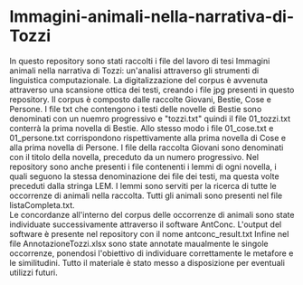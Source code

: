 # Immagini-animali-nella-narrativa-di-Tozzi
In questo repository sono stati raccolti i file del lavoro di tesi Immagini animali nella narrativa di Tozzi: un'analisi attraverso gli strumenti di linguistica computazionale.
La digitalizzazione del corpus è avvenuta attraverso una scansione ottica dei testi, creando i file jpg presenti in questo repository.
Il corpus è composto dalle raccolte Giovani, Bestie, Cose e Persone. I file txt che contengono i testi delle novelle di Bestie sono denominati con un nuemro progressivo e "tozzi.txt" quindi il file 01_tozzi.txt conterrà la prima novella di Bestie.
Allo stesso modo i file 01_cose.txt e 01_persone.txt corrispondono rispettivamente alla prima novella di Cose e alla prima novella di Persone.
I file della raccolta Giovani sono denominati con il titolo della novella, preceduto da un numero progressivo.
Nel repository sono anche presenti i file contenenti i lemmi di ogni novella, i quali seguono la stessa denominazione dei file dei testi, ma questa volte preceduti dalla stringa LEM.
I lemmi sono serviti per la ricerca di tutte le occorrenze di animali nella raccolta. Tutti gli animali sono presenti nel file listaCompleta.txt.  
Le concordanze all'interno del corpus delle occorrenze di animali sono state individuate successivamente attraverso il software AntConc. L'output del software è presente nel repository con il nome antconc_result.txt
Infine nel file AnnotazioneTozzi.xlsx sono state annotate maualmente le singole occorrenze, ponendosi l'obiettivo di individuare correttamente le metafore e le similitudini.
Tutto il materiale è stato messo a disposizione per eventuali utilizzi futuri.
